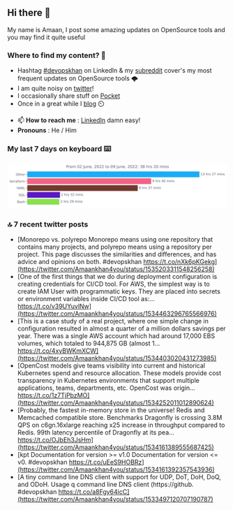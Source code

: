 <!--- [![Hits](https://hits.seeyoufarm.com/api/count/incr/badge.svg?url=https%3A%2F%2Fgithub.com%2Fakhan4u%2Fhit-counter&count_bg=%2379C83D&title_bg=%23555555&icon=&icon_color=%23E7E7E7&title=visits&edge_flat=false)](https://hits.seeyoufarm.com) --->

## Hi there 👋

My name is Amaan, I post some amazing updates on OpenSource tools and you may find it quite useful

### Where to find my content? 🤔

* Hashtag [#devopskhan](https://www.linkedin.com/feed/hashtag/devopskhan/) on LinkedIn & my [subreddit](https://www.reddit.com/r/devopskhan/) cover's my most frequent updates on OpenSource tools 🌩️
* I am quite noisy on [twitter](https://twitter.com/Amaankhan4you)!
* I occasionally share stuff on [Pocket](https://getpocket.com/@ej6g8d1dp2829A16a9Tf5d4T6bAMp3d8791rejDe86yem3bm4e14ex4fT4dluk29)
* Once in a great while I [blog](https://linuxparrot.com/) ⏲️


- 📫 **How to reach me** : [LinkedIn](https://www.linkedin.com/in/amaan-khan-linux-ninja) damn easy!
- **Pronouns** : He / Him

### My last 7 days on keyboard ⌨️

<img src="https://github.com/akhan4u/akhan4u/blob/main/images/stat.svg" alt="Amaan's Wakatime Activity!"/>

### 🔝 7 recent twitter posts
<!-- DEVDOJO:START -->
- [Monorepo vs. polyrepo Monorepo means using one repository that contains many projects, and polyrepo means using a repository per project. This page discusses the similarities and differences, and has advice and opinions on both. #devopskhan https://t.co/nXk6pKGekg](https://twitter.com/Amaankhan4you/status/1535203311548256258)
- [One of the first things that we do during deployment configuration is creating credentials for CI/CD tool. For AWS, the simplest way is to create IAM User with programmatic keys. They are placed into secrets or environment variables inside CI/CD tool as:… https://t.co/v39UYuvlNw](https://twitter.com/Amaankhan4you/status/1534463296765566976)
- [This is a case study of a real project, where one simple change in configuration resulted in almost a quarter of a million dollars savings per year. There was a single AWS account which had around 17,000 EBS volumes, which totaled to 944,875 GB &lpar;almost 1… https://t.co/4xyBWKmXCW](https://twitter.com/Amaankhan4you/status/1534403020431273985)
- [OpenCost models give teams visibility into current and historical Kubernetes spend and resource allocation. These models provide cost transparency in Kubernetes environments that support multiple applications, teams, departments, etc. OpenCost was origin… https://t.co/1z7TjPbzMO](https://twitter.com/Amaankhan4you/status/1534252011012890624)
- [Probably, the fastest in-memory store in the universe! Redis and Memcached compatible store. Benchmarks Dragonfly is crossing 3.8M QPS on c6gn.16xlarge reaching x25 increase in throughput compared to Redis. 99th latency percentile of Dragonfly at its pea… https://t.co/OJbEh3JsHm](https://twitter.com/Amaankhan4you/status/1534161389555687425)
- [kpt Documentation for version &gt;= v1.0 Documentation for version &lt;= v0. #devopskhan https://t.co/uEeS9HOBRz](https://twitter.com/Amaankhan4you/status/1534161392357543936)
- [A tiny command line DNS client with support for UDP, DoT, DoH, DoQ, and ODoH. Usage q command line DNS client &lpar;https://github. #devopskhan https://t.co/a8Fgy64icC](https://twitter.com/Amaankhan4you/status/1533497120707190787)
<!-- DEVDOJO:END -->

<!-- ![Amaan's GitHub stats](https://github-readme-stats.vercel.app/api?username=akhan4u&count_private=true&show_icons=true&hide=contribs) -->
